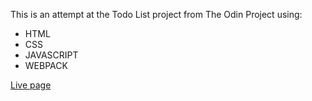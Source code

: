 This is an attempt at the Todo List project from The Odin Project using:

- HTML
- CSS
- JAVASCRIPT
- WEBPACK

[Live page](https://kxzd.github.io/todolist/)